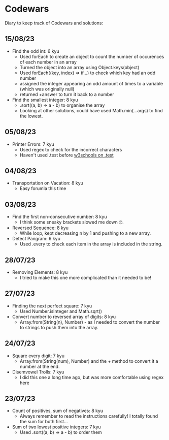 # Codewars

Diary to keep track of Codewars and solutions:

## 15/08/23

- Find the odd int: 6 kyu
  - Used forEach to create an object to count the number of occurences of each number in an array
  - Turned the object into an array using Object.keys(object)
  - Used forEach((key, index) => if...) to check which key had an odd number
  - assigned the integer appearing an odd amount of times to a variable (which was originally null)
  - returned +answer to turn it back to a number
- Find the smallest integer: 8 kyu
  - .sort((a, b) => a - b) to organise the array
  - Looking at other solutions, could have used Math.min(...args) to find the lowest.
## 05/08/23

- Printer Errors: 7 kyu
  - Used regex to check for the incorrect characters
  - Haven't used .test before [w3schools on .test](https://www.w3schools.com/jsref/jsref_regexp_test.asp)

## 04/08/23

- Transportation on Vacation: 8 kyu
  - Easy forumla this time

## 03/08/23

- Find the first non-consecutive number: 8 kyu
  - I think some sneaky brackets slowed me down 🙄.
- Reversed Sequence: 8 kyu
  - While loop, kept decreasing n by 1 and pushing to a new array.
- Detect Pangram: 6 kyu
  - Used .every to check each item in the array is included in the string.

## 28/07/23

- Removing Elements: 8 kyu
  - I tried to make this one more complicated than it needed to be!

## 27/07/23

- Finding the next perfect square: 7 kyu
  - Used Number.isInteger and Math.sqrt()
- Convert number to reversed array of digits: 8 kyu
  - Array.from(String(n), Number) - as I needed to convert the number to strings to push them into the array.

## 24/07/23

- Square every digit: 7 kyu
  - Array.from(String(num), Number) and the + method to convert it a number at the end.
- Disemvowel Trolls: 7 kyu
  - I did this one a long time ago, but was more comfortable using regex here

## 23/07/23

- Count of positives, sum of negatives: 8 kyu
  - Always remember to read the instructions carefully! I totally found the sum for both first...
- Sum of two lowest positive integers: 7 kyu
  - Used .sort((a, b) => a - b) to order them
